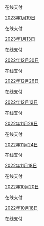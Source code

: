 在线支付

[2023年1月19日](#5ld5A "2023年1月19日")

在线支付

[2023年1月13日](#mLyQ9 "2023年1月13日")

在线支付

[2022年12月30日](#G6cyX "2022年12月30日")

在线支付

[2022年12月26日](#905Xg "2022年12月26日")

在线支付

[2022年12月12日](#4PEdv "2022年12月12日")

在线支付

[2022年11月29日](#Cjqzj "2022年11月29日")

在线支付

[2022年11月24日](#yLZMo "2022年11月24日")

在线支付

[2022年11月18日](#Tuf8E "2022年11月18日")

在线支付

[2022年10月20日](#7VWCn "2022年10月20日")

在线支付

[2022年10月18日](#EpuJ7 "2022年10月18日")

在线支付